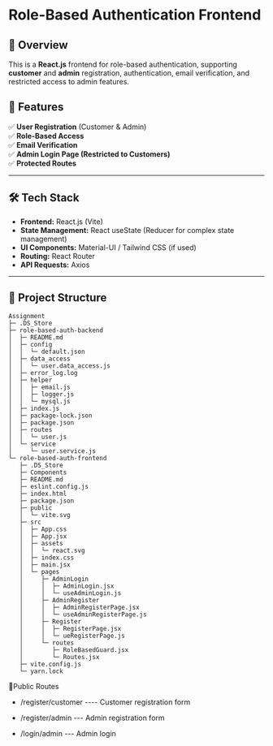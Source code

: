 # **Role-Based Authentication Frontend**

## **📌 Overview**

This is a **React.js** frontend for role-based authentication, supporting **customer** and **admin** registration, authentication, email verification, and restricted access to admin features.

## **🚀 Features**

✅ **User Registration** (Customer & Admin)  
✅ **Role-Based Access**  
✅ **Email Verification**  
✅ **Admin Login Page (Restricted to Customers)**  
✅ **Protected Routes**

---

## **🛠️ Tech Stack**

- **Frontend:** React.js (Vite)
- **State Management:** React useState (Reducer for complex state management)
- **UI Components:** Material-UI / Tailwind CSS (if used)
- **Routing:** React Router
- **API Requests:** Axios

---

## **📂 Project Structure**

```
Assignment
├─ .DS_Store
├─ role-based-auth-backend
│  ├─ README.md
│  ├─ config
│  │  └─ default.json
│  ├─ data_access
│  │  └─ user.data_access.js
│  ├─ error_log.log
│  ├─ helper
│  │  ├─ email.js
│  │  ├─ logger.js
│  │  └─ mysql.js
│  ├─ index.js
│  ├─ package-lock.json
│  ├─ package.json
│  ├─ routes
│  │  └─ user.js
│  └─ service
│     └─ user.service.js
└─ role-based-auth-frontend
   ├─ .DS_Store
   ├─ Components
   ├─ README.md
   ├─ eslint.config.js
   ├─ index.html
   ├─ package.json
   ├─ public
   │  └─ vite.svg
   ├─ src
   │  ├─ App.css
   │  ├─ App.jsx
   │  ├─ assets
   │  │  └─ react.svg
   │  ├─ index.css
   │  ├─ main.jsx
   │  └─ pages
   │     ├─ AdminLogin
   │     │  ├─ AdminLogin.jsx
   │     │  └─ useAdminLogin.js
   │     ├─ AdminRegister
   │     │  ├─ AdminRegisterPage.jsx
   │     │  └─ useAdminRegisterPage.js
   │     ├─ Register
   │     │  ├─ RegisterPage.jsx
   │     │  └─ ueRegisterPage.js
   │     └─ routes
   │        ├─ RoleBasedGuard.jsx
   │        └─ Routes.jsx
   ├─ vite.config.js
   └─ yarn.lock

```

🔹Public Routes

- /register/customer ---- Customer registration form

- /register/admin --- Admin registration form

- /login/admin --- Admin login
